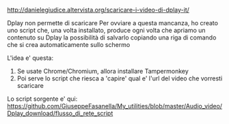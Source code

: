 http://danielegiudice.altervista.org/scaricare-i-video-di-dplay-it/

Dplay non permette di scaricare
Per ovviare a questa mancanza, 
ho creato uno script che, una volta installato, 
produce ogni volta che apriamo un contenuto su Dplay la possibilità di salvarlo copiando una riga di comando 
che si crea automaticamente sullo schermo


L'idea e' questa:
1. Se usate Chrome/Chromium, allora installare Tampermonkey
2. Poi serve lo script che riesca a 'capire' qual e' l'url del video che vorresti scaricare

Lo script sorgente e' qui:
https://github.com/GiuseppeFasanella/My_utilities/blob/master/Audio_video/Dplay_download/flusso_di_rete_script
